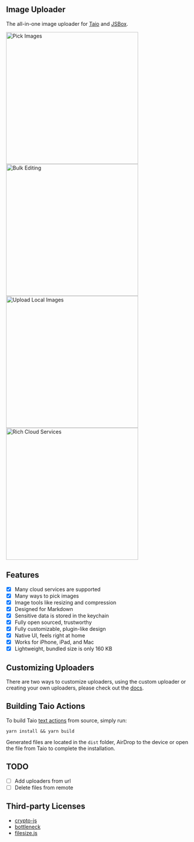 ## Image Uploader

The all-in-one image uploader for [Taio](https://taio.app) and [JSBox](https://docs.xteko.com/#/en/).

<img src="https://github.com/cyanzhong/Image-Uploader/raw/main/screenshots/IMG_1.PNG" width="360" alt="Pick Images"/>

<img src="https://github.com/cyanzhong/Image-Uploader/raw/main/screenshots/IMG_2.PNG" width="360" alt="Bulk Editing"/>

<img src="https://github.com/cyanzhong/Image-Uploader/raw/main/screenshots/IMG_3.PNG" width="360" alt="Upload Local Images"/>

<img src="https://github.com/cyanzhong/Image-Uploader/raw/main/screenshots/IMG_4.PNG" width="360" alt="Rich Cloud Services"/>

## Features

- [x] Many cloud services are supported
- [x] Many ways to pick images
- [x] Image tools like resizing and compression
- [x] Designed for Markdown
- [x] Sensitive data is stored in the keychain
- [x] Fully open sourced, trustworthy
- [x] Fully customizable, plugin-like design
- [x] Native UI, feels right at home
- [x] Works for iPhone, iPad, and Mac
- [x] Lightweight, bundled size is only 160 KB

## Customizing Uploaders

There are two ways to customize uploaders, using the custom uploader or creating your own uploaders, please check out the [docs](https://github.com/cyanzhong/Image-Uploader/blob/main/DOCS.md).

## Building Taio Actions

To build Taio [text actions](https://docs.taio.app/#/quick-start/actions) from source, simply run:

```
yarn install && yarn build
```

Generated files are located in the `dist` folder, AirDrop to the device or open the file from Taio to complete the installation.

## TODO

- [ ] Add uploaders from url
- [ ] Delete files from remote

## Third-party Licenses

- [crypto-js](https://github.com/brix/crypto-js/blob/develop/LICENSE)
- [bottleneck](https://github.com/SGrondin/bottleneck/blob/master/LICENSE)
- [filesize.js](https://github.com/avoidwork/filesize.js/blob/master/LICENSE)